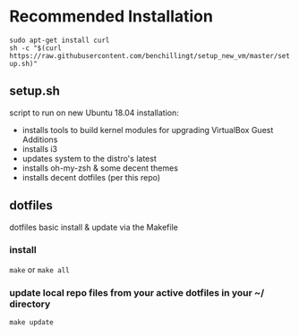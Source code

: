 # Recommended Installation
`sudo apt-get install curl`\
`sh -c "$(curl https://raw.githubusercontent.com/benchillingt/setup_new_vm/master/setup.sh)"`

## setup.sh
script to run on new Ubuntu 18.04 installation:
  - installs tools to build kernel modules for upgrading VirtualBox Guest Additions
  - installs i3
  - updates system to the distro's latest
  - installs oh-my-zsh & some decent themes
  - installs decent dotfiles (per this repo)

## dotfiles
dotfiles basic install & update via the Makefile

### install
`make` or `make all`

### update local repo files from your active dotfiles in your ~/ directory
`make update`

